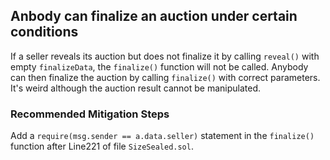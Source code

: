 ## Anbody can finalize an auction under certain conditions

If a seller reveals its auction but does not finalize it by calling `reveal()`  with empty `finalizeData`, the `finalize()` function will not be called. Anybody can then finalize the auction by calling `finalize()` with correct parameters. It's weird although the auction result cannot be manipulated.

### Recommended Mitigation Steps
Add a `require(msg.sender == a.data.seller)` statement in the `finalize()` function after Line221 of file `SizeSealed.sol`.